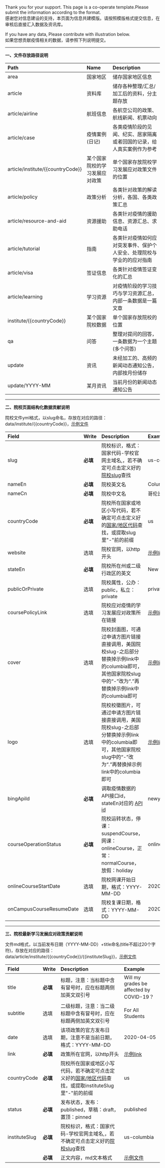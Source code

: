 Thank you for your support. This page is a co-operate template.Please submit the information according to the format.   
感谢您对信息建设的支持，本页面为信息共建模版。请按照模版格式提交信息，在审核后直接汇入数据及资讯库。

If you have any data, Please contribute with illustration below.  
如果您想贡献疫情相关的数据，请参照下列说明提交。

***

**一、文件存放路径说明**

| Path     | Name         | Description  |
| :------------- |:-------------|:-----|
| area     | 国家地区 | 储存国家地区信息 |
| article      | 资料库  |  储存各种整理/汇总/加工后的资料，分主题存放 |
| article/airline     | 航班信息  |  各航空公司的政策、航线新闻、机票动向 |
| article/case  | 疫情案例(日记)  |  各类疫情阶段的见闻、纪实、居家隔离或者回国的记录，给人真实案例作为参考 |
| article/institute/{{countryCode}} | 某个国家院校的学习发展应对政策  |  单个国家存放院校学习发展应对政策文件的位置 |
| article/policy  | 政策分析  |  各类针对政策的解读分析，各国、各类政策汇总 |
| article/resource-and-aid  | 资源援助  |  各类针对疫情的援助信息、资源汇总、求助电话 |
| article/tutorial | 指南 |  各类针对疫情如何应对突发事件、保护个人安全、处理院校与学业的的应对指南 |
| article/visa| 签证信息 |  各类针对疫情签证变化的汇总 |
| article/learning|   学习资源 |  对疫情阶段的学习技巧与学习资源汇总，内部一条数据是一篇文章 |
| institute/{{countryCode}} | 某个国家院校数据    |   单个国家存放院校的位置 |
| qa | 问答   |  整理对提问的回答，一条数据为一个主题(多个问答)|
| update | 资讯   |  未经加工的、高频的新闻动态通知公告，内部按月份储存 |
| update/YYYY-MM | 某月资讯   |  当前月份的新闻动态通知公告 |
   
***  
   
**二、院校页面结构化数据贡献说明**

院校文件yml格式，以slug命名，存放在对应的路径：data/institute/{{countryCode}}，<a href="https://github.com/applysquare/covid19-datahub/blob/master/data/institute/us/us-columbia.yml">示例文件</a>  

| Field     |  Write |         Description         |  Example  |
| :-------------|:-------------|:-------------------------|:------|
| slug     | **必填** |院校标识，格式：国家代码-学校官网主域名,，若不确定可点击定义好的<a href="https://docs.google.com/spreadsheets/d/1rJt3L7ZkI_HCRYnguAdGVhxExvK-wEPYhLpTYT1B9SU/edit?usp=sharing">院校slug</a>查找| us-columbia |
| nameEn     | **必填** | 院校英文名 | Columbia University |
| nameCn     | **必填** | 院校中文名 | 哥伦比亚大学 |
| countryCode     | **必填** | 院校所在国家或地区小写代码，若不确定可点击定义好的<a href="https://docs.google.com/spreadsheets/d/1eZMJ29XtJ_9ozQf-GEJH72fSuSVEiDZMvSYU0RQ3tP0/edit?usp=sharing">国家/地区代码</a>查找，或提取slug里"-"前的前缀    | us |
| website     | 选填 | 院校官网，以http开头 | <a href="http://www.columbia.edu/">示例link</a> |
| stateEn    | **必填** | 院校所在州或二级行政区的英文 | New York |
| publicOrPrivate     | 选填 | 院校属性，公办：public，私立：private | private |
| coursePolicyLink     | 选填 | 院校应对疫情的学习发展应对政策所在链接 | <a href="https://covid19.columbia.edu/">示例link</a> |
| cover     | 选填 | 院校封面图，可通过申请方图片链接直接调用，美国院校slug-之后部分替换掉示例link中的columbia即可，其他国家院校slug中的“-”改为“.”再替换掉示例link中的columbia即可 |  <a href="https://cdn.applysquare.net/a2/institute/columbia/cover_app.jpg">示例link</a> |
| logo     | 选填 | 院校校徽图片，可通过申请方图片链接直接调用，美国院校slug-之后部分替换掉示例link中的columbia即可，其他国家院校slug中的“-”改为“.”再替换掉示例link中的columbia即可   | <a href="https://cdn.applysquare.net/a2/institute/columbia/logo.png">示例link</a> |
| bingApiId     | **必填** | 调取疫情数据的API接口id，stateEn对应的 <a href="https://bing.com/covid/data">API id</a>  | newyork_unitedstates |
| courseOperationStatus     | **必填** | 院校运转状态，停课：suspendCourse，网课：onlineCourse，正常：normalCourse，放假：holiday | onlineCourse |
| onlineCourseStartDate     | 选填 | 院校网课开始日期，格式：YYYY-MM-DD | 2020-03-26 |
| onCampusCourseResumeDate     | 选填 | 院校复课日期，格式：YYYY-MM-DD | 2020-09-01 |
   
***  
   
**三、院校最新学习发展应对政策贡献说明**    
   
文件md格式，以当前发布日期（YYYY-MM-DD）+title命名(title不超过20个字符)，存放在对应的路径：data/article/institute/{{countryCode}}/{{instituteSlug}}，<a href="https://github.com/jianghe1220/covid19-datahub/blob/master/data/article/institute/au/au-adelaide/2020-04-09-14_23_32.md">示例文件</a>     
   
   
| Field     |  Write |         Description         |  Example  |
| :-------------|:-------------|:-------------------------|:------|
| title     | **必填** |  标题，注意：当标题中含有冒号时，应在标题两侧加英文双引号  |  Will my grades be affected by COVID-19？  |
| subtitle     | 选填 |  二级标题，注意：当二级标题中含有冒号时，应在标题两侧加英文双引号  |  For All Students  |
| date     | 选填 |  该项政策的官方发布日期，注意不是当前日期，格式：YYYY-MM-DD  |  2020-04-05  |
| link     | **必填** |  政策所在官网，以http开头  |  <a href="http://www.bu.edu/provost/2020/03/09/remote-teaching-readiness-plan/">示例link</a>  |
| countryCode    | **必填** |  院校所在国家或地区小写代码，若不确定可点击定义好的<a href="https://docs.google.com/spreadsheets/d/1eZMJ29XtJ_9ozQf-GEJH72fSuSVEiDZMvSYU0RQ3tP0/edit?usp=sharing">国家/地区代码</a>查找，或提取instituteSlug里"-"前的前缀  |  us  |
| status     | **必填** |  发布状态，发布：published，草稿：draft，置顶：pinned  |  published  |
| instituteSlug     | **必填** |院校标识，格式：国家代码-学校官网主域名,，若不确定可点击定义好的<a href="https://docs.google.com/spreadsheets/d/1rJt3L7ZkI_HCRYnguAdGVhxExvK-wEPYhLpTYT1B9SU/edit?usp=sharing">院校slug</a>查找| us-columbia |
|      | **必填** |  正文内容，md文本格式  |  <a href="https://github.com/jianghe1220/covid19-datahub/blob/master/data/article/institute/au/au-adelaide/2020-04-09-14_23_32.md">示例文件</a>  |
